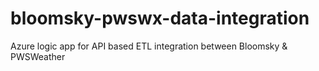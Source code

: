 # bloomsky-pwswx-data-integration
Azure logic app for API based ETL integration between Bloomsky &amp; PWSWeather

